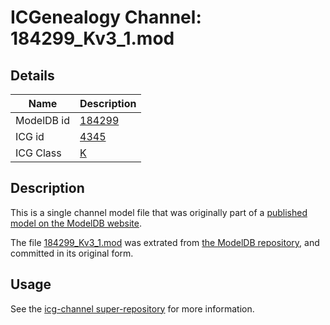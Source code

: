 # ICGenealogy Channel: 184299\_Kv3\_1.mod

## Details

Name | Description
---- | -----------
ModelDB id | [184299](http://senselab.med.yale.edu/ModelDB/ShowModel.cshtml?model=184299)
ICG id | [4345](http://icg.neurotheory.ox.ac.uk/channels/1/4345)
ICG Class | [K](http://icg.neurotheory.ox.ac.uk/channels/1)

## Description

This is a single channel model file that was originally part of a [published model on the ModelDB website](http://senselab.med.yale.edu/mModelDB/ShowModel.cshtml?model=184299).

The file [184299\_Kv3\_1.mod](184299_Kv3_1.mod) was extrated from [the ModelDB repository](http://senselab.med.yale.edu/ModelDB/ShowModel.cshtml?model=184299), and committed in its original form.

## Usage

See the [icg-channel super-repository](https://github.com/icgenealogy/icg-channels) for more information.